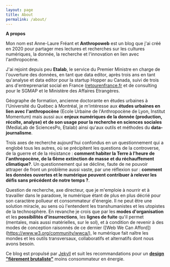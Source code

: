 ```yaml
---
layout: page
title: About
permalink: /about/
---
```


**A propos**

Mon nom est Anne-Laure Fréant et **Anthropoweb** est un blog que j'ai créé en 2020 pour partager mes lectures et recherches sur les cultures numériques, la donnée, la recherche et l'innovation en lien avec l'anthropocène. 

J'ai rejoint depuis peu **Etalab**, le service du Premier Ministre en charge de l'ouverture des données, en tant que data editor, après trois ans en tant qu'analyse et data editor pour la startup Hopper au Canada, suivi de trois ans d'entreprenariat social en France ([retourenfrance.fr](http://retourenfrance.fr) et de consulting pour le SGMAP et le Ministère des Affaires Etrangères.

Géographe de formation, ancienne doctorante en études urbaines à l'Université du Québec à Montréal, je m'intéresse aux **études urbaines en lien avec l'anthropocène** (Ecole Urbaine de l'Anthropocène de Lyon, Institut Momentum) mais aussi aux **enjeux numériques de la donnée (production, récolte, analyse) et de son usage pour la recherche en sciences sociales** (MediaLab de SciencesPo, Etalab) ainsi qu'aux outils et méthodes du **data-journalisme**.

Trois axes de recherche aujourd'hui confondus en un questionnement qui a englobé tous les autres, où se précipitent les questions de la controverse, de la guerre et de la résistance : **comment habiter la Terre à l'heure de l'anthropocène, de la 6ème extinction de masse et du réchauffement climatique?**. Un questionnement qui se décline, faute de ne pouvoir attraper de front un problème aussi vaste, par une réflexion sur : **comment les données ouvertes et le numérique peuvent contribuer à relever les défis sans précédent de notre temps ?**. 

Question de recherche, axe directeur, que je m'emploie à nourrir et à travailler dans le paradoxe, le numérique étant de plus en plus décrié pour son caractère pollueur et consommateur d'énergie. Il ne peut être une solution miracle, au sens où l'entendent les transhumanistes et les utopistes de la technosphère. En revanche je crois que par les **modes d'organisation** et les **possibilités d'insurrections**, les **lignes de fuite** qu'il permet (mentales, mais aussi matérielles, sur le sol), et à condition de revenir à des modes de conception raisonnés de ce dernier ([Web We Can Afford])(https://www.w3.org/community/wwca/), le numérique fait naître les mondes et les outils transversaux, collaboratifs et alternatifs dont nous avons besoin.



Ce blog est propulsé par [Jekyll](https://jekyllrb.com/) et suit les recommandations pour un [**design "fièrement brutaliste"**](https://brutalist-web.design/) moins consommateur en énergie.
